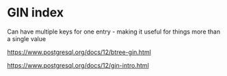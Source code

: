 # GIN index

Can have multiple keys for one entry - making it useful for things more than a single value 

https://www.postgresql.org/docs/12/btree-gin.html

https://www.postgresql.org/docs/12/gin-intro.html
